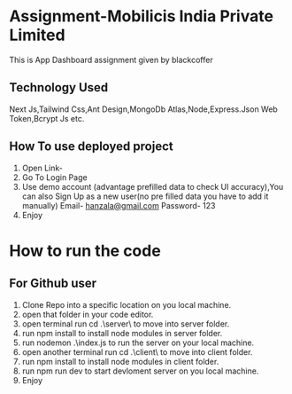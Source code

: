 # Assignment-Mobilicis India Private Limited
This is  App Dashboard assignment given by blackcoffer

## Technology Used
Next Js,Tailwind Css,Ant Design,MongoDb Atlas,Node,Express.Json Web Token,Bcrypt Js etc.

## How To use deployed project
1. Open Link-
2. Go To Login Page 
3. Use demo account (advantage prefilled data to check UI accuracy),You can also Sign Up as a new user(no pre       filled data you have to add it manually)
   Email-  hanzala@gmail.com
   Password- 123
4. Enjoy


# How to run the code
## For Github user
1. Clone Repo into a specific location on you local machine.
2. open that folder in your code editor.
3. open terminal run cd .\server\ to move into server folder.
4. run npm install to install node modules in server folder.
5. run  nodemon .\index.js to run the server on your local machine.
6. open another terminal run cd .\client\ to move into client folder.
7. run npm install to install node modules in client folder.
8. run npm run dev to start devloment server on you local machine.
9. Enjoy

